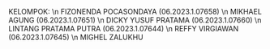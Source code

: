 KELOMPOK:
\n
FIZONENDA POCASONDAYA (06.2023.1.07658)
\n
MIKHAEL AGUNG (06.2023.1.07651)
\n
DICKY YUSUF PRATAMA (06.2023.1.07660)
\n
LINTANG PRATAMA PUTRA (06.2023.1.07644)
\n
REFFY VIRGIAWAN (06.2023.1.07645)
\n
MIGHEL ZALUKHU
